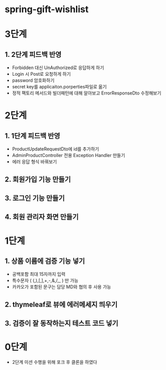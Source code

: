 # spring-gift-wishlist

# 3단계

## 1. 2단계 피드백 반영
- Forbidden 대신 UnAuthorized로 응답하게 하기
- Login 시 Post로 요청하게 하기
- password 암호화하기
- secret key를 applicaiton.porperties파일로 옮기
- 정적 팩토리 메서드와 빌더패턴에 대해 알아보고 ErrorResponseDto 수정해보기

# 2단계

## 1. 1단계 피드백 반영
- ProductUpdateRequestDto에 id를 추가하기
- AdminProductController 전용 Exception Handler 만들기
- 에러 응답 형식 바꿔보기
## 2. 회원가입 기능 만들기
## 3. 로그인 기능 만들기
## 4. 회원 관리자 화면 만들기
# 1단계

## 1. 상품 이름에 검증 기능 넣기
- 공백포함 최대 15자까지 입력
- 특수문자 (  (,),[,],+,-,&,/,_ ) 만 가능
- 카카오가 포함된 문구는 담당 MD와 협의 후 사용 가능
## 2. thymeleaf로 뷰에 에러메세지 띄우기
## 3. 검증이 잘 동작하는지 테스트 코드 넣기

# 0단계
- 2단계 미션 수행을 위해 포크 후 클론을 하였다